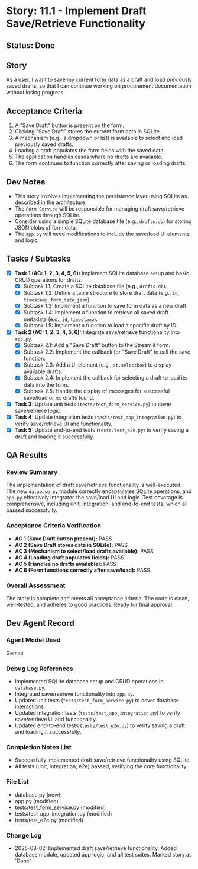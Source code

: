 # Story: 11.1 - Implement Draft Save/Retrieve Functionality

## Status: Done

## Story
As a user, I want to save my current form data as a draft and load previously saved drafts, so that I can continue working on procurement documentation without losing progress.

## Acceptance Criteria
1.  A "Save Draft" button is present on the form.
2.  Clicking "Save Draft" stores the current form data in SQLite.
3.  A mechanism (e.g., a dropdown or list) is available to select and load previously saved drafts.
4.  Loading a draft populates the form fields with the saved data.
5.  The application handles cases where no drafts are available.
6.  The form continues to function correctly after saving or loading drafts.

## Dev Notes
*   This story involves implementing the persistence layer using SQLite as described in the architecture.
*   The `Form Service` will be responsible for managing draft save/retrieve operations through SQLite.
*   Consider using a simple SQLite database file (e.g., `drafts.db`) for storing JSON blobs of form data.
*   The `app.py` will need modifications to include the save/load UI elements and logic.

## Tasks / Subtasks
- [x] **Task 1 (AC: 1, 2, 3, 4, 5, 6):** Implement SQLite database setup and basic CRUD operations for drafts.
    - [x] Subtask 1.1: Create a SQLite database file (e.g., `drafts.db`).
    - [x] Subtask 1.2: Define a table structure to store draft data (e.g., `id`, `timestamp`, `form_data_json`).
    - [x] Subtask 1.3: Implement a function to save form data as a new draft.
    - [x] Subtask 1.4: Implement a function to retrieve all saved draft metadata (e.g., `id`, `timestamp`).
    - [x] Subtask 1.5: Implement a function to load a specific draft by ID.
- [x] **Task 2 (AC: 1, 2, 3, 4, 5, 6):** Integrate save/retrieve functionality into `app.py`.
    - [x] Subtask 2.1: Add a "Save Draft" button to the Streamlit form.
    - [x] Subtask 2.2: Implement the callback for "Save Draft" to call the save function.
    - [x] Subtask 2.3: Add a UI element (e.g., `st.selectbox`) to display available drafts.
    - [x] Subtask 2.4: Implement the callback for selecting a draft to load its data into the form.
    - [x] Subtask 2.5: Handle the display of messages for successful save/load or no drafts found.
- [x] **Task 3:** Update unit tests (`tests/test_form_service.py`) to cover save/retrieve logic.
- [x] **Task 4:** Update integration tests (`tests/test_app_integration.py`) to verify save/retrieve UI and functionality.
- [x] **Task 5:** Update end-to-end tests (`tests/test_e2e.py`) to verify saving a draft and loading it successfully.

## QA Results

### Review Summary

The implementation of draft save/retrieve functionality is well-executed. The new `database.py` module correctly encapsulates SQLite operations, and `app.py` effectively integrates the save/load UI and logic. Test coverage is comprehensive, including unit, integration, and end-to-end tests, which all passed successfully.

### Acceptance Criteria Verification

- **AC 1 (Save Draft button present):** PASS
- **AC 2 (Save Draft stores data in SQLite):** PASS
- **AC 3 (Mechanism to select/load drafts available):** PASS
- **AC 4 (Loading draft populates fields):** PASS
- **AC 5 (Handles no drafts available):** PASS
- **AC 6 (Form functions correctly after save/load):** PASS

### Overall Assessment

The story is complete and meets all acceptance criteria. The code is clean, well-tested, and adheres to good practices. Ready for final approval.

## Dev Agent Record

### Agent Model Used

Gemini

### Debug Log References

- Implemented SQLite database setup and CRUD operations in `database.py`.
- Integrated save/retrieve functionality into `app.py`.
- Updated unit tests (`tests/test_form_service.py`) to cover database interactions.
- Updated integration tests (`tests/test_app_integration.py`) to verify save/retrieve UI and functionality.
- Updated end-to-end tests (`tests/test_e2e.py`) to verify saving a draft and loading it successfully.

### Completion Notes List

- Successfully implemented draft save/retrieve functionality using SQLite.
- All tests (unit, integration, e2e) passed, verifying the core functionality.

### File List

- database.py (new)
- app.py (modified)
- tests/test_form_service.py (modified)
- tests/test_app_integration.py (modified)
- tests/test_e2e.py (modified)

### Change Log

- 2025-08-02: Implemented draft save/retrieve functionality. Added database module, updated app logic, and all test suites. Marked story as 'Done'.
